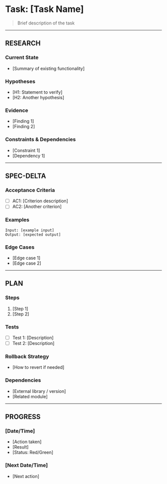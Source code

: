 # Task: [Task Name]

> Brief description of the task

---

## RESEARCH

### Current State
- [Summary of existing functionality]

### Hypotheses
- [H1: Statement to verify]
- [H2: Another hypothesis]

### Evidence
- [Finding 1]
- [Finding 2]

### Constraints & Dependencies
- [Constraint 1]
- [Dependency 1]

---

## SPEC-DELTA

### Acceptance Criteria
- [ ] AC1: [Criterion description]
- [ ] AC2: [Another criterion]

### Examples
```
Input: [example input]
Output: [expected output]
```

### Edge Cases
- [Edge case 1]
- [Edge case 2]

---

## PLAN

### Steps
1. [Step 1]
2. [Step 2]

### Tests
- [ ] Test 1: [Description]
- [ ] Test 2: [Description]

### Rollback Strategy
- [How to revert if needed]

### Dependencies
- [External library / version]
- [Related module]

---

## PROGRESS

### [Date/Time]
- [Action taken]
- [Result]
- [Status: Red/Green]

### [Next Date/Time]
- [Next action]
